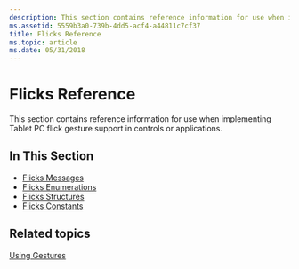```yaml
---
description: This section contains reference information for use when implementing Tablet PC flick gesture support in controls or applications.
ms.assetid: 5559b3a0-739b-4dd5-acf4-a44811c7cf37
title: Flicks Reference
ms.topic: article
ms.date: 05/31/2018
---
```


# Flicks Reference

This section contains reference information for use when implementing Tablet PC flick gesture support in controls or applications.

## In This Section

-   [Flicks Messages](flicks-messages.md)
-   [Flicks Enumerations](flicks-enumerations.md)
-   [Flicks Structures](flicks-structures.md)
-   [Flicks Constants](flicks-constants.md)

## Related topics

<dl> <dt>

[Using Gestures](using-gestures.md)
</dt> </dl>

 

 



